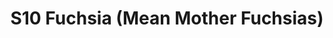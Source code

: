 ---
title: S10 Fuchsia (Mean Mother Fuchsias)
permalink: "/teams/s10-fuchsia"
teamslug: s10-fuchsia
members:
- Chris Cormier - Captain
- Tyler Lacy - Quarterback
- Chris Chernicki
- Heidi Ellis
- Tyler Fox
- Ken Gaughan
- Will J.
- Todd Kuiken
- Andy Larson
- Ken Overbeck
- Trey Phillips
- Adam Pulver
- Dan Shaver
- Austin Plier - Supplemental
teamid: 4425
name: S10 Fuchsia
color: Mean Mother Fuchsias
division: ''
---